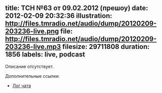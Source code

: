 title: ТСН №63 от 09.02.2012 (прешоу)
date: 2012-02-09 20:32:36
illustration: http://files.tmradio.net/audio/dump/20120209-203236-live.png
file: http://files.tmradio.net/audio/dump/20120209-203236-live.mp3
filesize: 29711808
duration: 1856
labels: live, podcast
---
Описание отсутствует.

Дополнительные ссылки:

- [Лог чата](http://files.tmradio.net/audio/dump/20120209-203236-live.log)
